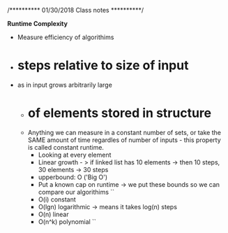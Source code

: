 /**********
01/30/2018
Class notes
**********/

**Runtime Complexity**

- Measure efficiency of algorithims 
- # steps relative to size of input 
- as in input grows arbitrarily large
    - # of elements stored in structure
    - Anything we can measure in a constant number of sets, or take the SAME amount of time regardles
      of number of inputs - this property is called constant runtime.
        - Looking at every element 
        - Linear growth - > if linked list has 10 elements -> then 10 steps, 30 elements -> 30 steps
        - upperbound: O ('Big O')
        - Put a known cap on runtime -> we put these bounds so we can compare our algorithims
        ``
        - O(i) constant
        - O(lgn) logarithmic -> means it takes log(n) steps
        - O(n) linear
        - O(n^k) polynomial
        ``

